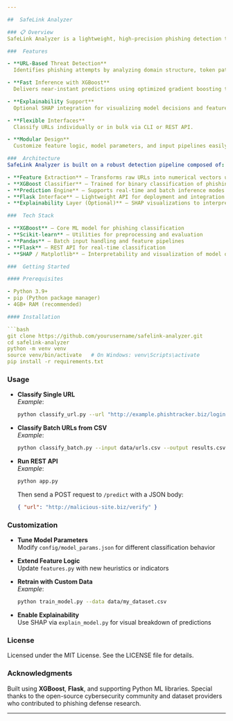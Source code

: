 ```yaml
---

##  SafeLink Analyzer

### 📋 Overview  
SafeLink Analyzer is a lightweight, high-precision phishing detection tool built using XGBoost. It analyzes lexical and structural patterns in URLs to identify malicious links with strong performance and fast inference speeds. Tailored for cybersecurity workflows, it supports both CLI and API usage for seamless integration into enterprise systems and personal security audits.

###  Features

- **URL-Based Threat Detection**  
  Identifies phishing attempts by analyzing domain structure, token patterns, and entropy measures.

- **Fast Inference with XGBoost**  
  Delivers near-instant predictions using optimized gradient boosting trees.

- **Explainability Support**  
  Optional SHAP integration for visualizing model decisions and feature importance.

- **Flexible Interfaces**  
  Classify URLs individually or in bulk via CLI or REST API.

- **Modular Design**  
  Customize feature logic, model parameters, and input pipelines easily.

###  Architecture  
SafeLink Analyzer is built on a robust detection pipeline composed of:

- **Feature Extraction** — Transforms raw URLs into numerical vectors using lexical, structural, and statistical heuristics  
- **XGBoost Classifier** — Trained for binary classification of phishing and safe URLs  
- **Prediction Engine** — Supports real-time and batch inference modes  
- **Flask Interface** — Lightweight API for deployment and integration  
- **Explainability Layer (Optional)** — SHAP visualizations to interpret model decisions

###  Tech Stack

- **XGBoost** — Core ML model for phishing classification  
- **Scikit-learn** — Utilities for preprocessing and evaluation  
- **Pandas** — Batch input handling and feature pipelines  
- **Flask** — REST API for real-time classification  
- **SHAP / Matplotlib** — Interpretability and visualization of model output

###  Getting Started

#### Prerequisites

- Python 3.9+  
- pip (Python package manager)  
- 4GB+ RAM (recommended)

#### Installation

```bash
git clone https://github.com/yourusername/safelink-analyzer.git
cd safelink-analyzer
python -m venv venv
source venv/bin/activate   # On Windows: venv\Scripts\activate
pip install -r requirements.txt
```

###  Usage

- **Classify Single URL**  
  _Example_:  
  ```bash
  python classify_url.py --url "http://example.phishtracker.biz/login"
  ```

- **Classify Batch URLs from CSV**  
  _Example_:  
  ```bash
  python classify_batch.py --input data/urls.csv --output results.csv
  ```

- **Run REST API**  
  _Example_:  
  ```bash
  python app.py
  ```  
  Then send a POST request to `/predict` with a JSON body:  
  ```json
  { "url": "http://malicious-site.biz/verify" }
  ```

###  Customization

- **Tune Model Parameters**  
  Modify `config/model_params.json` for different classification behavior

- **Extend Feature Logic**  
  Update `features.py` with new heuristics or indicators

- **Retrain with Custom Data**  
  _Example_:  
  ```bash
  python train_model.py --data data/my_dataset.csv
  ```

- **Enable Explainability**  
  Use SHAP via `explain_model.py` for visual breakdown of predictions

###  License  
Licensed under the MIT License. See the LICENSE file for details.

###  Acknowledgments  
Built using **XGBoost**, **Flask**, and supporting Python ML libraries. Special thanks to the open-source cybersecurity community and dataset providers who contributed to phishing defense research.

---
```

